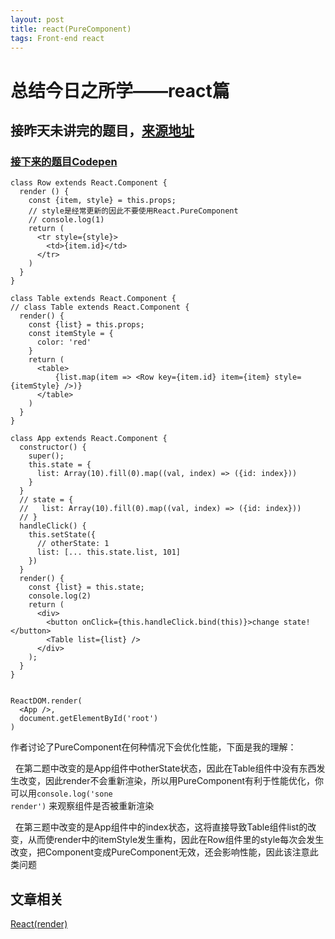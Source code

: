 ```yaml
---
layout: post
title: react(PureComponent)
tags: Front-end react
---
```


# 总结今日之所学——react篇

## 接昨天未讲完的题目，<a href="https://mp.weixin.qq.com/s/05SWQW7XeHHsk4QvACiMeA" target="_blank">来源地址</a>

### <a href="https://codepen.io/zjgyb/pen/wpjZRX" target="_blank">接下来的题目Codepen</a>
``` react
class Row extends React.Component {
  render () {
    const {item, style} = this.props;
    // style是经常更新的因此不要使用React.PureComponent
    // console.log(1)
    return (
      <tr style={style}>
        <td>{item.id}</td>
      </tr>
    )
  }
}
  
class Table extends React.Component {
// class Table extends React.Component {
  render() {
    const {list} = this.props;
    const itemStyle = {
      color: 'red'
    }
    return (
      <table>
          {list.map(item => <Row key={item.id} item={item} style={itemStyle} />)}
      </table>
    )
  }
}
  
class App extends React.Component {
  constructor() {
    super();
    this.state = {
      list: Array(10).fill(0).map((val, index) => ({id: index}))
    }
  }
  // state = {
  //   list: Array(10).fill(0).map((val, index) => ({id: index}))
  // }  
  handleClick() {
    this.setState({
      // otherState: 1
      list: [... this.state.list, 101]
    })
  }
  render() {
    const {list} = this.state;
    console.log(2)
    return (
      <div>
        <button onClick={this.handleClick.bind(this)}>change state!</button>
        <Table list={list} />
      </div>
    );
  }
}


ReactDOM.render(
  <App />,
  document.getElementById('root')
)
 ```
 
作者讨论了PureComponent在何种情况下会优化性能，下面是我的理解：<br />

&nbsp;&nbsp;在第二题中改变的是App组件中otherState状态，因此在Table组件中没有东西发生改变，因此render不会重新渲染，所以用PureComponent有利于性能优化，你可以用<code>console.log('sone render')</code> 来观察组件是否被重新渲染<br />

&nbsp;&nbsp;在第三题中改变的是App组件中的index状态，这将直接导致Table组件list的改变，从而使render中的itemStyle发生重构，因此在Row组件里的style每次会发生改变，把Component变成PureComponent无效，还会影响性能，因此该注意此类问题<br />
  
## 文章相关 <br />

<a href="https://zjgyb.github.io/2018-01-11-React(render)/" target="_blank">React(render)</a>
